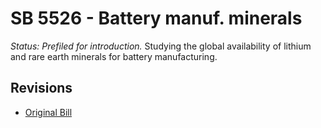 # SB 5526 - Battery manuf. minerals
*Status: Prefiled for introduction.*
Studying the global availability of lithium and rare earth minerals for battery manufacturing.

## Revisions
* [Original Bill](1/)